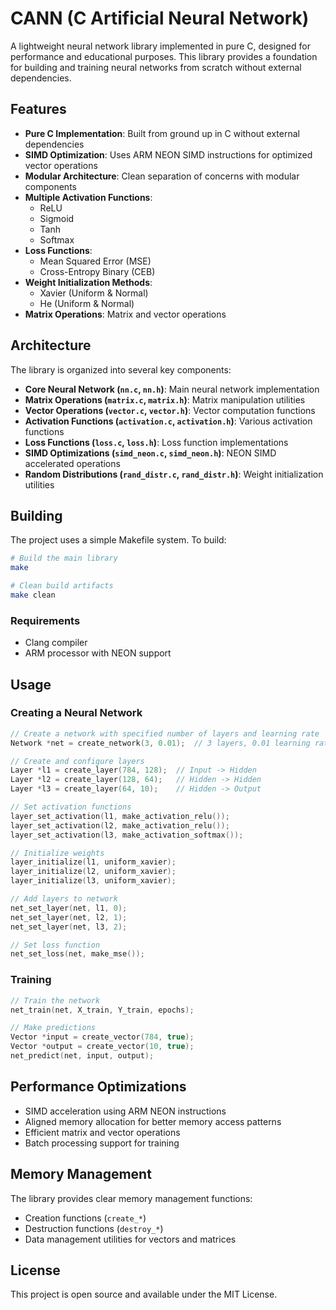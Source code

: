 # CANN (C Artificial Neural Network)

A lightweight neural network library implemented in pure C, designed for performance and educational purposes. This library provides a foundation for building and training neural networks from scratch without external dependencies.

## Features

- **Pure C Implementation**: Built from ground up in C without external dependencies
- **SIMD Optimization**: Uses ARM NEON SIMD instructions for optimized vector operations
- **Modular Architecture**: Clean separation of concerns with modular components
- **Multiple Activation Functions**:
  - ReLU
  - Sigmoid
  - Tanh
  - Softmax
- **Loss Functions**:
  - Mean Squared Error (MSE)
  - Cross-Entropy Binary (CEB)
- **Weight Initialization Methods**:
  - Xavier (Uniform & Normal)
  - He (Uniform & Normal)
- **Matrix Operations**: Matrix and vector operations

## Architecture

The library is organized into several key components:

- **Core Neural Network (`nn.c`, `nn.h`)**: Main neural network implementation
- **Matrix Operations (`matrix.c`, `matrix.h`)**: Matrix manipulation utilities
- **Vector Operations (`vector.c`, `vector.h`)**: Vector computation functions
- **Activation Functions (`activation.c`, `activation.h`)**: Various activation functions
- **Loss Functions (`loss.c`, `loss.h`)**: Loss function implementations
- **SIMD Optimizations (`simd_neon.c`, `simd_neon.h`)**: NEON SIMD accelerated operations
- **Random Distributions (`rand_distr.c`, `rand_distr.h`)**: Weight initialization utilities

## Building

The project uses a simple Makefile system. To build:

```bash
# Build the main library
make

# Clean build artifacts
make clean
```

### Requirements

- Clang compiler
- ARM processor with NEON support

## Usage

### Creating a Neural Network

```c
// Create a network with specified number of layers and learning rate
Network *net = create_network(3, 0.01);  // 3 layers, 0.01 learning rate

// Create and configure layers
Layer *l1 = create_layer(784, 128);  // Input -> Hidden
Layer *l2 = create_layer(128, 64);   // Hidden -> Hidden
Layer *l3 = create_layer(64, 10);    // Hidden -> Output

// Set activation functions
layer_set_activation(l1, make_activation_relu());
layer_set_activation(l2, make_activation_relu());
layer_set_activation(l3, make_activation_softmax());

// Initialize weights
layer_initialize(l1, uniform_xavier);
layer_initialize(l2, uniform_xavier);
layer_initialize(l3, uniform_xavier);

// Add layers to network
net_set_layer(net, l1, 0);
net_set_layer(net, l2, 1);
net_set_layer(net, l3, 2);

// Set loss function
net_set_loss(net, make_mse());
```

### Training

```c
// Train the network
net_train(net, X_train, Y_train, epochs);

// Make predictions
Vector *input = create_vector(784, true);
Vector *output = create_vector(10, true);
net_predict(net, input, output);
```

## Performance Optimizations

- SIMD acceleration using ARM NEON instructions
- Aligned memory allocation for better memory access patterns
- Efficient matrix and vector operations
- Batch processing support for training

## Memory Management

The library provides clear memory management functions:

- Creation functions (`create_*`)
- Destruction functions (`destroy_*`)
- Data management utilities for vectors and matrices

## License

This project is open source and available under the MIT License. 
